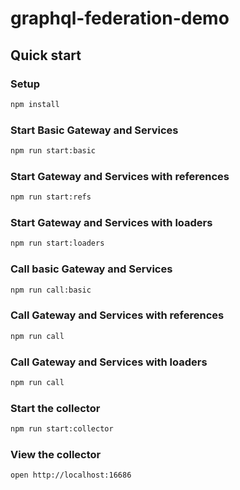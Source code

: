 # graphql-federation-demo

## Quick start

### Setup

```sh
npm install
```

### Start Basic Gateway and Services

```sh
npm run start:basic
```

### Start Gateway and Services with references

```sh
npm run start:refs
```

### Start Gateway and Services with loaders

```sh
npm run start:loaders
```

### Call basic Gateway and Services

```sh
npm run call:basic
```

### Call Gateway and Services with references

```sh
npm run call
```

### Call Gateway and Services with loaders

```sh
npm run call
```

### Start the collector

```sh
npm run start:collector
```

### View the collector

```sh
open http://localhost:16686
```
